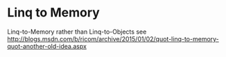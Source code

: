 # Linq to Memory
Linq-to-Memory rather than Linq-to-Objects see http://blogs.msdn.com/b/ricom/archive/2015/01/02/quot-linq-to-memory-quot-another-old-idea.aspx
